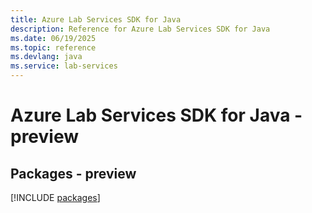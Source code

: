 ```yaml
---
title: Azure Lab Services SDK for Java
description: Reference for Azure Lab Services SDK for Java
ms.date: 06/19/2025
ms.topic: reference
ms.devlang: java
ms.service: lab-services
---
```

# Azure Lab Services SDK for Java - preview
## Packages - preview
[!INCLUDE [packages](lab-services-index.md)]